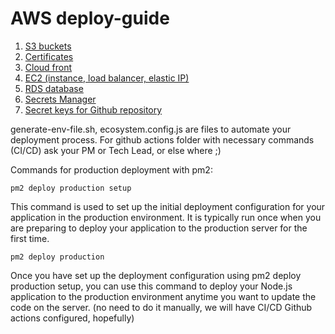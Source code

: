 # AWS deploy-guide 
1. [S3 buckets](https://github.com/Flowerinno/deploy-guide/blob/main/S3.md)
2. [Certificates](https://github.com/Flowerinno/deploy-guide/blob/main/Certificates.md)
3. [Cloud front](https://github.com/Flowerinno/deploy-guide/blob/main/CloudFront.md)
4. [EC2 (instance, load balancer, elastic IP)](https://github.com/Flowerinno/deploy-guide/blob/main/EC2.md)
5. [RDS database](https://github.com/Flowerinno/deploy-guide/blob/main/RDS.md)
6. [Secrets Manager](https://github.com/Flowerinno/deploy-guide/blob/main/Secrets.md)
7. [Secret keys for Github repository](https://github.com/Flowerinno/deploy-guide/blob/main/Secret-keys.md)


generate-env-file.sh, ecosystem.config.js are files to automate your deployment process. 
For github actions folder with necessary commands (CI/CD) ask your PM or Tech Lead, or else where ;)  

Commands for production deployment with pm2:

`pm2 deploy production setup`

This command is used to set up the initial deployment configuration for your application in the production environment. It is typically run once when you are preparing to deploy your application to the production server for the first time.

`pm2 deploy production`

Once you have set up the deployment configuration using pm2 deploy production setup, you can use this command to deploy your Node.js application to the production environment anytime you want to update the code on the server. (no need to do it manually, we will have CI/CD Github actions configured, hopefully)

